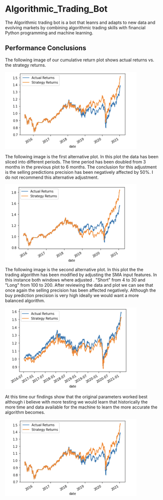 # Algorithmic_Trading_Bot
The Algorithmic trading bot is a bot that leanrs and adapts to new data and evolving markets by combining algorithmic trading skills
with financial Python programming and machine learning.

## Performance Conclusions
The following image of our cumulative return plot shows actual returns vs. the strategy returns.

![cumulative return plot](images/cumretplot.png)

The following image is the first alternative plot. In this plot the data has been sliced into different periods. The time period has been
doubled from 3 months in the previous plot to 6 months. The conclusion for this adjustment is the selling predictions precision has been negatively
affected by 50%. I do not recommend this alternative adjustment.

![alternative image 1](images/alternative1.png)

The following image is the second alternative plot. In this plot the the trading algorithm has been modified by adjusting the SMA
input features. In this instance both windows where adjusted . "Short" from 4 to 30 and "Long" from 100 to 200. After reviewing the data 
and plot we can see that once again the selling precision has been affected negatively. Although the buy prediction precision is very high
ideally we would want a more balanced algorithm.

![alternative image 2](images/alternative2.png)

At this time our findings show that the original parameters worked best although i believe with more testing we would learn that
historically the more time and data available for the machine to learn the more accurate the algorithm becomes.

![cumulative return plot](images/cumretplot.png)
